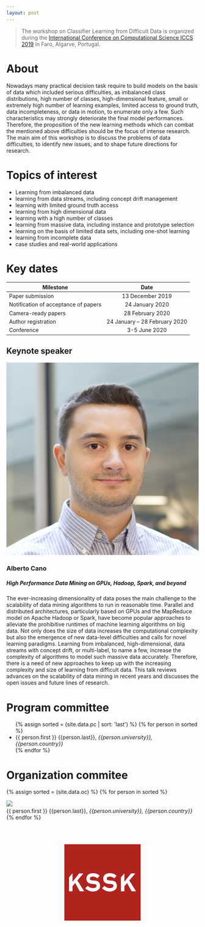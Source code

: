 ```yaml
---
layout: post
---
```


> The workshop on Classifier Learning from Difficult Data is organized during the [International Conference on Computational Science ICCS 2019](https://www.iccs-meeting.org/iccs2019/) in Faro, Algarve, Portugal.

# About

Nowadays many practical decision task require to build models on the basis of data which included serious difficulties, as imbalanced class distributions, high number of classes, high-dimensional feature, small or extremely high number of learning examples, limited access to ground truth, data incompleteness, or data in motion, to enumerate only a few. Such characteristics may strongly deteriorate the final model performances. Therefore, the proposition of the new learning methods which can combat the mentioned above difficulties should be the focus of intense research.
The main aim of this workshop is to discuss the problems of data difficulties, to identify new issues, and to shape future directions for research.

# Topics of interest

- Learning from imbalanced data
- learning from data streams, including concept drift management
- learning with limited ground truth access
- learning from high dimensional data
- learning with a high number of classes
- learning from massive data, including instance and prototype selection
- learning on the basis of limited data sets, including one-shot learning
- learning from incomplete data
- case studies and real-world applications

# Key dates

| Milestone        | Date           |
| ------------- |:-------------:|
| Paper submission | 13 December 2019 |
| Notification of acceptance of papers | 24 January 2020|
| Camera-ready papers| 28 February 2020|
| Author registration| 24 January – 28 February 2020|
| Conference | 3-5 June 2020|


<!--
# Program

*To be announced.*
-->

<!--
| Tables        | Are           | Cool  |
| ------------- |:-------------:| -----:|
| col 3 is      | right-aligned | $1600 |
| col 2 is      | centered      |   $12 |
| zebra stripes | are neat      |    $1 |
-->

## Keynote speaker

<div class="picture">
  <img src="acano.jpg">
  <div>
  <h3>Alberto Cano</h3>
  <h5>High Performance Data Mining on GPUs, Hadoop, Spark, and beyond</h5>
  The ever-increasing dimensionality of data poses the main challenge to the scalability of data mining algorithms to run in reasonable time. Parallel and distributed architectures, particularly based on GPUs and the MapReduce model on Apache Hadoop or Spark, have become popular approaches to alleviate the prohibitive runtimes of machine learning algorithms on big data. Not only does the size of data increases the computational complexity but also the emergence of new data-level difficulties and calls for novel learning paradigms. Learning from imbalanced, high-dimensional, data streams with concept drift, or multi-label, to name a few, increase the complexity of algorithms to model such massive data accurately. Therefore, there is a need of new approaches to keep up with the increasing complexity and size of learning from difficult data. This talk reviews advances on the scalability of data mining in recent years and discusses the open issues and future lines of research.

  </div>
</div>

<div class='cleaner'></div>


# Program committee

<ul>
{% assign sorted = (site.data.pc | sort: 'last') %}
{% for person in sorted %}
<li>
    {{ person.first }} {{person.last}}, <em>{{person.university}}, {{person.country}}</em>
</li>
{% endfor %}
</ul>


# Organization commitee

{% assign sorted = (site.data.oc) %}
{% for person in sorted %}
<div class="pictureoc">
  <img src="{{person.img}}.jpg">
  <div>
  {{ person.first }} {{person.last}}, <em>{{person.university}}, {{person.country}}</em>
  </div>
</div>
<div class='cleaner'></div>
{% endfor %}

<br><br>

<center>
<a href="https://kssk.pwr.edu.pl">
<img src="kssk.png">
</a>
</center>

<!--
---


Polar Bear supports GFM!
The following text has been taken from [this page](https://github.com/adam-p/markdown-here/wiki/Markdown-Here-Cheatsheet).

# H1
## H2
### H3
#### H4
##### H5
###### H6


Emphasis, aka italics, with *asterisks* or _underscores_.

Strong emphasis, aka bold, with **asterisks** or __underscores__.

Combined emphasis with **asterisks and _underscores_**.

Strikethrough uses two tildes. ~~Scratch this.~~


1. First ordered list item
2. Another item
  * Unordered sub-list.
1. Actual numbers don't matter, just that it's a number
  1. Ordered sub-list
4. And another item.

   Some text that should be aligned with the above item.

* Unordered list can use asterisks
- Or minuses
+ Or pluses


[I'm an inline-style link](https://www.google.com)

[I'm a reference-style link][Arbitrary case-insensitive reference text]

[You can use numbers for reference-style link definitions][1]

Or leave it empty and use the [link text itself]

Some text to show that the reference links can follow later.

[arbitrary case-insensitive reference text]: https://www.mozilla.org
[1]: http://slashdot.org
[link text itself]: http://www.reddit.com



Inline `code` has `back-ticks around` it.



```javascript
var s = "JavaScript syntax highlighting";
alert(s);
```

```python
s = "Python syntax highlighting"
print s
```

```
No language indicated, so no syntax highlighting.
But let's throw in a <b>tag</b>.
```



Colons can be used to align columns.


The outer pipes (|) are optional, and you don't need to make the raw Markdown line up prettily. You can also use inline Markdown.

Markdown | Less | Pretty
--- | --- | ---
*Still* | `renders` | **nicely**
1 | 2 | 3



> Blockquotes are very handy in email to emulate reply text.
> This line is part of the same quote.

Quote break.

> This is a very long line that will still be quoted properly when it wraps. Oh boy let's keep writing to make sure this is long enough to actually wrap for everyone. Oh, you can *put* **Markdown** into a blockquote.
-->
